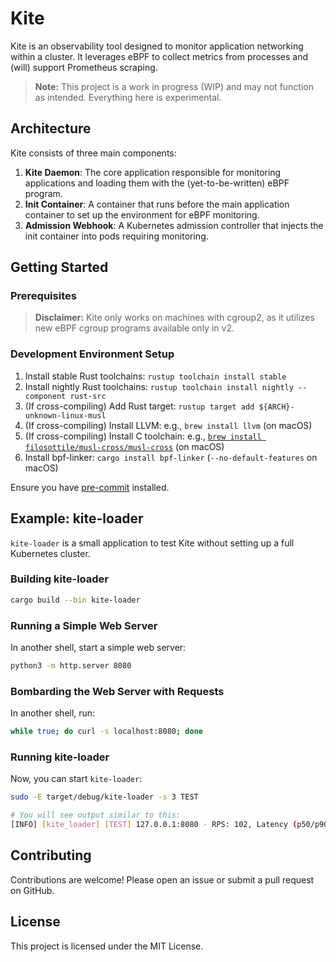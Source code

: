 # Kite

Kite is an observability tool designed to monitor application networking within a cluster. It leverages eBPF to collect metrics from processes and (will) support Prometheus scraping.

> **Note:** This project is a work in progress (WIP) and may not function as intended. Everything here is experimental.

## Architecture

Kite consists of three main components:

1. **Kite Daemon**: The core application responsible for monitoring applications and loading them with the (yet-to-be-written) eBPF program.
2. **Init Container**: A container that runs before the main application container to set up the environment for eBPF monitoring.
3. **Admission Webhook**: A Kubernetes admission controller that injects the init container into pods requiring monitoring.

## Getting Started

### Prerequisites

> **Disclaimer:** Kite only works on machines with cgroup2, as it utilizes new eBPF cgroup programs available only in v2.

### Development Environment Setup

1. Install stable Rust toolchains: `rustup toolchain install stable`
2. Install nightly Rust toolchains: `rustup toolchain install nightly --component rust-src`
3. (If cross-compiling) Add Rust target: `rustup target add ${ARCH}-unknown-linux-musl`
4. (If cross-compiling) Install LLVM: e.g., `brew install llvm` (on macOS)
5. (If cross-compiling) Install C toolchain: e.g., [`brew install filosottile/musl-cross/musl-cross`](https://github.com/FiloSottile/homebrew-musl-cross) (on macOS)
6. Install bpf-linker: `cargo install bpf-linker` (`--no-default-features` on macOS)

Ensure you have [pre-commit](https://pre-commit.com/) installed.

## Example: kite-loader

`kite-loader` is a small application to test Kite without setting up a full Kubernetes cluster.

### Building kite-loader

```bash
cargo build --bin kite-loader
```

### Running a Simple Web Server

In another shell, start a simple web server:

```bash
python3 -m http.server 8080
```

### Bombarding the Web Server with Requests

In another shell, run:

```bash
while true; do curl -s localhost:8080; done
```

### Running kite-loader

Now, you can start `kite-loader`:

```bash
sudo -E target/debug/kite-loader -s 3 TEST

# You will see output similar to this:
[INFO] [kite_loader] [TEST] 127.0.0.1:8080 - RPS: 102, Latency (p50/p90/p99): 1/1/1 ms
```

## Contributing

Contributions are welcome! Please open an issue or submit a pull request on GitHub.

## License

This project is licensed under the MIT License.